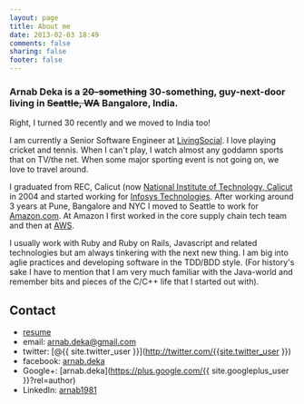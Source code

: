 ```yaml
---
layout: page
title: About me
date: 2013-02-03 18:49
comments: false
sharing: false
footer: false
---
```

### Arnab Deka is a <del>20-something</del> 30-something, guy-next-door living in <del>Seattle, WA</del> Bangalore, India.

Right, I turned 30 recently and we moved to India too!

I am currently a Senior Software Engineer at
[LivingSocial](http://corporate.livingsocial.com/). I love playing
cricket and tennis. When I can't play, I watch almost any goddamn
sports that on TV/the net. When some major sporting event is not going
on, we love to travel around.

I graduated from REC, Calicut (now
[National Institute of Technology, Calicut](http://nitc.ac.in) in 2004
and started working for
[Infosys Technologies](http://infosys.com/). After working around 3
years at Pune, Bangalore  and NYC I moved to Seattle to work for
[Amazon.com](http://www.amazon.com/). At Amazon I first worked in the core
supply chain tech team and then at [AWS](http://aws.amazon.com/).

I usually work with Ruby and Ruby on Rails, Javascript and related
technologies but am always tinkering with the next new thing. I am big
into aglie practices and developing software in the TDD/BDD style. (For
history's sake I have to mention that I am very much familiar with the
Java-world and remember bits and pieces of the C/C++ life that I
started out with).

## Contact

+ [resume](/resume/)
+ email: [arnab.deka@gmail.com](mailto:arnab.deka@gmail.com)
+ twitter: [@{{ site.twitter_user }}](http://twitter.com/{{site.twitter_user }})
+ facebook: [arnab.deka](https://www.facebook.com/arnab.deka)
+ Google+: [arnab.deka](https://plus.google.com/{{ site.googleplus_user }}?rel=author)
+ LinkedIn: [arnab1981](http://linkedin.com/in/arnab1981/)
